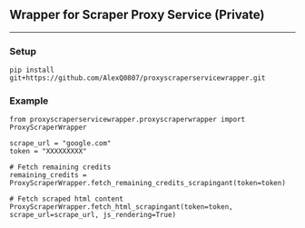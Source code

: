 ## Wrapper for Scraper Proxy Service (Private)
<hr>

### Setup
```
pip install git+https://github.com/AlexQ0807/proxyscraperservicewrapper.git
```


### Example

```
from proxyscraperservicewrapper.proxyscraperwrapper import ProxyScraperWrapper

scrape_url = "google.com"
token = "XXXXXXXXX"

# Fetch remaining credits
remaining_credits = ProxyScraperWrapper.fetch_remaining_credits_scrapingant(token=token)

# Fetch scraped html content
ProxyScraperWrapper.fetch_html_scrapingant(token=token, scrape_url=scrape_url, js_rendering=True)
```